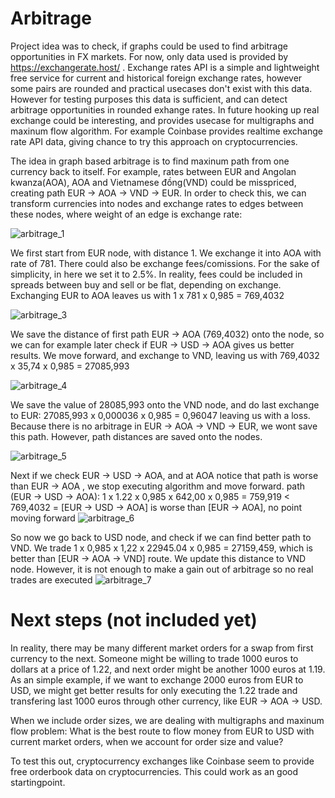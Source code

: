 # Arbitrage
Project idea was to check, if graphs could be used to find arbitrage opportunities in FX markets. For now, only data used is provided by https://exchangerate.host/ . Exchange rates API is a simple and lightweight free service for current and historical foreign exchange rates, however some pairs are rounded and practical usecases don't exist with this data. However for testing purposes this data is sufficient, and can detect arbitrage opportunities in rounded exhange rates. In future hooking up real exchange could be interesting, and provides usecase for multigraphs and maxinum flow algorithm. For example Coinbase provides realtime exchange rate API data, giving chance to try this approach on cryptocurrencies.

The idea in graph based arbitrage is to find maxinum path from one currency back to itself. For example, rates between EUR and Angolan kwanza(AOA), AOA and Vietnamese đồng(VND) could be misspriced, creating path EUR -> AOA -> VND -> EUR. In order to check this, we can transform currencies into nodes and exchange rates to edges between these nodes, where weight of an edge is exchange rate:

![arbitrage_1](https://user-images.githubusercontent.com/78072757/121692728-0bcea600-cad1-11eb-8217-8335aefea16e.png)

We first start from EUR node, with distance 1. We exchange it into AOA with rate of 781. There could also be exchange fees/comissions. For the sake of simplicity, in here we set it to 2.5%. In reality, fees could be included in spreads between buy and sell or be flat, depending on exchange. Exchanging EUR to AOA leaves us with 1 x 781 x 0,985 = 769,4032

![arbitrage_3](https://user-images.githubusercontent.com/78072757/121696124-6a495380-cad4-11eb-8e5c-9705ba7ccf92.png)

We save the distance of first path EUR -> AOA (769,4032) onto the node, so we can for example later check if EUR -> USD -> AOA gives us better results. We move forward, and exchange to VND, leaving us with 769,4032 x 35,74 x 0,985 = 27085,993

![arbitrage_4](https://user-images.githubusercontent.com/78072757/121696288-982e9800-cad4-11eb-893a-2cf1fd937f21.png)

We save the value of 28085,993 onto the VND node, and do last exchange to EUR:
27085,993 x 0,000036 x 0,985 = 0,96047 leaving us with a loss. Because there is no arbitrage in EUR -> AOA -> VND -> EUR, we wont save this path. However, path distances are saved onto the nodes. 

![arbitrage_5](https://user-images.githubusercontent.com/78072757/121701622-c367b600-cad9-11eb-8233-ea2f7afcaa7e.png)

Next if we check EUR -> USD -> AOA, and at AOA notice that path is worse than EUR -> AOA , we stop executing algorithm and move forward. 
path (EUR -> USD -> AOA):
1 x 1.22 x 0,985 x 642,00 x 0,985 = 759,919 < 769,4032
= [EUR -> USD -> AOA] is worse than [EUR -> AOA], no point moving forward
![arbitrage_6](https://user-images.githubusercontent.com/78072757/121727681-e358a300-caf4-11eb-8380-db97ac653d29.png)

So now we go back to USD node, and check if we can find better path to VND. We trade 1 x 0,985 x 1,22 x 22945.04 x 0,985 = 27159,459, which is better than [EUR -> AOA -> VND] route. We update this distance to VND node. However, it is not enough to make a gain out of arbitrage so no real trades are executed 
![arbitrage_7](https://user-images.githubusercontent.com/78072757/121728138-890c1200-caf5-11eb-9011-71fef62ea12d.png)


# Next steps (not included yet)
In reality, there may be many different market orders for a swap from first currency to the next. Someone might be willing to trade 1000 euros to dollars at a price of 1.22, and next order might be another 1000 euros at 1.19. As an simple example, if we want to exchange 2000 euros from EUR to USD, we might get better results for only executing the 1.22 trade and transfering last 1000 euros through other currency, like EUR -> AOA -> USD. 

When we include order sizes, we are dealing with multigraphs and maxinum flow problem: What is the best route to flow money from EUR to USD with current market orders, when we account for order size and value?

To test this out, cryptocurrency exchanges like Coinbase seem to provide free orderbook data on cryptocurrencies. This could work as an good startingpoint.
